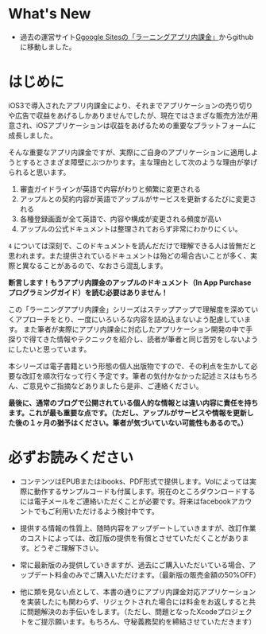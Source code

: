 
What's New
===========


* 過去の運営サイト[Ggoogle Sitesの「ラーニングアプリ内課金」](https://sites.google.com/site/learningiap/)からgithubに移動しました。


# はじめに

iOS3で導入されたアプリ内課金により、それまでアプリケーションの売り切りや広告で収益をあげるしかありませんでしたが、現在ではさまざな販売方法が用意され、iOSアプリケーションは収益をあげるための重要なプラットフォームに成長しました。

そんな重要なアプリ内課金ですが、実際にご自身のアプリケーションに適用しようとするとさまざま障壁にぶつかります。主な理由として次のような理由が挙げられると思います。

1. 審査ガイドラインが英語で内容がわりと頻繁に変更される
2. アップルとの契約内容が英語でアップルがサービスを更新するたびに変更される
3. 各種登録画面が全て英語で、内容や構成が変更される頻度が高い
4. アップルの公式ドキュメントは整理されておらず非常にわかりにくい。


`4` については深刻で、このドキュメントを読んだだけで理解できる人は皆無だと思われます。また提供されているドキュメントは殆どの場合古いことが多く、実際と異なることがあるので、なおさら混乱します。

**断言します！もうアプリ内課金のアップルのドキュメント（In App Purchase プログラミングガイド）を読む必要はありません！**

この「ラーニングアプリ内課金」シリーズはステップアップで理解度を深めていくアプローチをとり、一度にいろいろな内容を詰め込まないよう配慮しています。
また筆者が実際にアプリ内課金に対応したアプリケーション開発の中で手探りで得てきた情報やテクニックを紹介し、読者が筆者と同じ苦労をしないようにしたいと思っています。

本シリーズは電子書籍という形態の個人出版物ですので、その利点を生かして必要な改訂を順次行なって行く予定です。筆者の気付かなかった記述ミスはもちろん、ご意見やご指摘などありましたら是非、ご連絡ください。

**最後に、通常のブログで公開されている個人的な情報とは違い内容に責任を持ちます。これが最も重要な点です。（ただし、アップルがサービスや情報を更新した後の１ヶ月の猶予はください。筆者が気づいていない可能性もあるので。）**


必ずお読みください
==================

* コンテンツはEPUBまたはibooks、PDF形式で提供します。Volによっては実際に動作するサンプルコードも付属します。現在のところダウンロードするには電子メールをご連絡いただくことが必要です。将来はfacebookアカウントでもご利用いただけるよう検討中です。

* 提供する情報の性質上、随時内容をアップデートしていきますが、改訂作業のコストによっては、改訂版の提供を有償とさせていただくことがあります。どうぞご理解下さい。

* 常に最新版のみ提供していきますが、過去にご購入いただいている場合、アップデート料金のみでご購入いただけます。（最新版の販売金額の50%OFF）

* 他に類を見ない点として、本書の通りにアプリ内課金対応アプリケーションを実装したにも関わらず、リジェクトされた場合には料金をお返しすると共に問題解決のお手伝いをします。（ただし、問題となったXcodeプロジェクトをご提示願います。もちろん、守秘義務契約を締結させていただきます）


